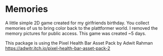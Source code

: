 # Memories
A little simple 2D game created for my girlfriends birthday.
You collect memories of us to bring color back to the plattformer world.
I removed the memory pictures for public access.
This game was created ~5 days.

This package is using the Pixel Health Bar Asset Pack by Adwit Rahman https://adwitr.itch.io/pixel-health-bar-asset-pack-2
